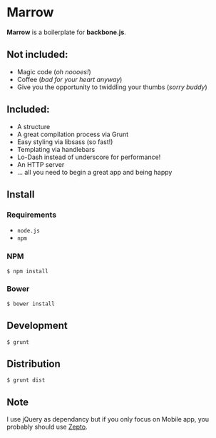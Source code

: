 # Marrow

**Marrow** is a boilerplate for **backbone.js**.

## Not included:

- Magic code (_oh noooes!_)
- Coffee (_bad for your heart anyway_)
- Give you the opportunity to twiddling your thumbs (_sorry buddy_)

## Included:

- A structure
- A great compilation process via Grunt
- Easy styling via libsass (so fast!)
- Templating via handlebars
- Lo-Dash instead of underscore for performance!
- An HTTP server
- ... all you need to begin a great app and being happy

## Install

### Requirements

- ```node.js```
- ```npm```

### NPM

``` $ npm install ```

### Bower

``` $ bower install ```

## Development

```
$ grunt
```

## Distribution

```
$ grunt dist
```

## Note

I use jQuery as dependancy but if you only focus on Mobile app, you probably should use [Zepto](http://zeptojs.com/).
